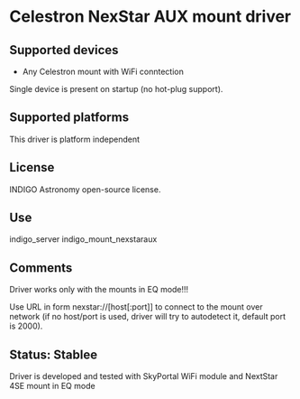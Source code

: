 # Celestron NexStar AUX mount driver

## Supported devices

* Any Celestron mount with WiFi conntection 

Single device is present on startup (no hot-plug support).

## Supported platforms

This driver is platform independent

## License

INDIGO Astronomy open-source license.

## Use

indigo_server indigo_mount_nexstaraux

## Comments

Driver works only with the mounts in EQ mode!!!

Use URL in form nexstar://[host[:port]] to connect to the mount over network (if no host/port is used, driver will try to autodetect it, default port is 2000).

## Status: Stablee

Driver is developed and tested with SkyPortal WiFi module and NextStar 4SE mount in EQ mode
